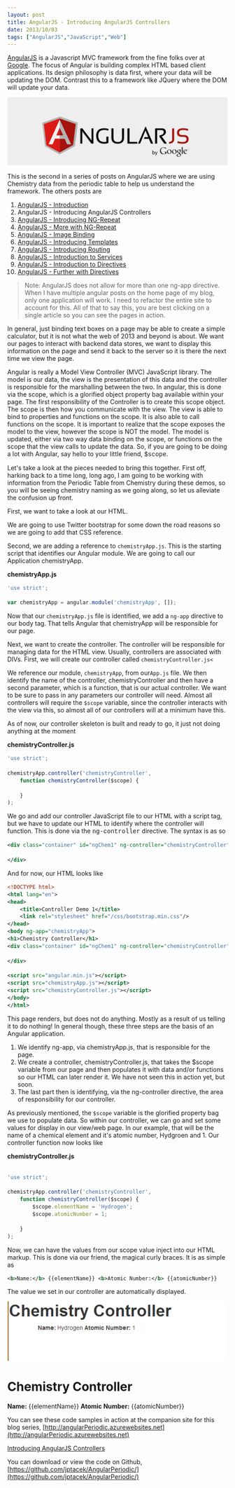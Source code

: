 ```yaml
---
layout: post
title: AngularJS - Introducing AngularJS Controllers
date: 2013/10/03
tags: ["AngularJS","JavaScript","Web"]
---
```


[AngularJS](http://www.angularjs.org) is a Javascript MVC framework from the fine folks over at
[Google](http://www.google.com). The focus of Angular is building complex
 HTML based client applications. Its design philosophy is data first, where your data will be updating the DOM.
 Contrast this to a framework like JQuery where the DOM will update your data.

![AngularJS Logo](angularLogo.png)

This is the second in a series of posts on AngularJS where we are using Chemistry data from the periodic table
to help us understand the framework. The others posts are

1. [AngularJS - Introduction](http://www.jptacek.com/2013/10/angularjs-introduction/)
2. AngularJS - Introducing AngularJS Controllers
3. [AngularJS - Introducing NG-Repeat](http://www.jptacek.com/2013/10/angularjs-introducing-ng-repeat/)
4. [AngularJS - More with NG-Repeat](http://www.jptacek.com/2014/01/angularjs-further-with-ng-repeat/)
5. [AngularJS - Image Binding](http://www.jptacek.com/2014/01/angularjs-lou-reed/)
6. [AngularJS - Introducing Templates](http://www.jptacek.com/2014/02/angularJS-templates/)
7. [AngularJS - Introducing Routing](http://www.jptacek.com/2014/02/angularJS-IntroToRouting/)
8. [AngularJS - Introduction to Services](http://www.jptacek.com//2014/05/angularJS-Intro-To-Services/)
9. [AngularJS - Introduction to Directives](http://www.jptacek.com/2014/06/angularJS-intro-to-directives/)
10. [AngularJS - Further with Directives](http://www.jptacek.com/2014/12/angularJS-further-with-directives/)

>Note: AngularJS does not allow for more than one ng-app directive. When I have multiple angular posts on
the home page of my blog, only one application will work. I need to refactor the entire site to account for
this. All of that to say this, you are best clicking on a single article so you can see the pages in action.

In general, just binding text boxes on a page may be able to create a simple calculator, but it is not what the web of 2013 and beyond is about. We want our pages to interact with backend data stores, we want to display this information on the page and send it back to the server so it is there the next time we view the page. 

Angular is really a Model View Controller (MVC) JavaScript library. The model is our data, the view is the presentation of this data and the controller is responsible for the marshalling between the two. In angular, this is done via the scope, which is a glorified object property bag available within your page. The first responsibility of the Controller is to create this scope object. The scope is then how you communicate with the view. The view is able to bind to properties and functions on the scope. It is also able to call functions on the scope. It is important to realize that the scope exposes the model to the view, however the scope is NOT the model. The model is updated, either via two way data binding on the scope, or functions on the scope that the view calls to update the data. So, if you are going to be doing a lot with Angular, say hello to your little friend, <span style="font-family:Courier New">$scope</span>.

Let's take a look at the pieces needed to bring this together. First off, harking back to a time long, long ago, I am going to be working with information from the Periodic Table from Chemistry during these demos, so you will be seeing chemistry naming as we going along, so let us alleviate the confusion up front.

First, we want to take a look at our HTML.

We are going to use Twitter bootstrap for some down the road reasons so we are going to add that CSS reference.

Second, we are adding a reference to ``chemistryApp.js``. This is the starting script that identifies our Angular module. We are going to call our Application chemistryApp.

**chemistryApp.js**

```javascript
'use strict';

var chemistryApp = angular.module('chemistryApp', []);
```

Now that our ``chemistryApp.js`` file is identified, we add a ``ng-app`` directive to our body tag. That tells Angular that 
chemistryApp will be responsible for our page.

Next, we want to create the controller. The controller will be responsible for managing data for the HTML view. 
Usually, controllers are associated with DIVs. First, we will create our controller called 
``chemistryController.js<``

We reference our module, ``chemistryApp``, from our``App.js`` file. We then identify the name of the controller, 
chemistryController and then have a second parameter, which is a function, that is our actual controller.
We want to be sure to pass in any parameters our controller will need. Almost all controllers will require the 
``$scope`` variable, since the controller interacts with the view via this, so almost all of our controllers will at a 
minimum have this.

As of now, our controller skeleton is built and ready to go, it just not doing anything at the moment

**chemistryController.js**

```javascript
'use strict';

chemistryApp.controller('chemistryController',
    function chemistryController($scope) {

    }
);
```

We go and add our controller JavaScript file to our HTML with a script tag, but we have to update our HTML to identify where the controller will function. This is done via the <span style="font-family:Courier New">ng-controller</span> directive. The syntax is as so

```xml
<div class="container" id="ngChem1" ng-controller="chemistryController">

</div>
```

And for now, our HTML looks like

```xml
<!DOCTYPE html>
<html lang="en">
<head>
    <title>Controller Demo 1</title>
    <link rel="stylesheet" href="/css/bootstrap.min.css"/>
</head>
<body ng-app="chemistryApp">
<h1>Chemistry Controller</h1>
<div class="container" id="ngChem1" ng-controller="chemistryController">

</div>

<script src="angular.min.js"></script>
<script src="chemistryApp.js"></script>
<script src="chemistryController.js"></script>
</body>
</html>
```

This page renders, but does not do anything. Mostly as a result of us telling it to do nothing! In general though, 
these three steps are the basis of an Angular application. 

1.  We identify ng-app, via chemistryApp.js, that is responsible for the page.
2.  We create a controller, chemistryController.js, that takes the $scope variable from our page and then populates it with data and/or functions so our HTML can later render it. We have not seen this in action yet, but soon.
3.  The last part then is identifying, via the ng-controller directive, the area of responsibility for our controller.

As previously mentioned, the ``$scope`` variable is the glorified property bag we use to populate data. So within our 
controller, we can go and set some values for display in our view/web page. In our example, that will be the name of a 
chemical element and it's atomic number, Hydgroen and 1. Our controller function now looks like

**chemistryController.js**

```javascript

'use strict';

chemistryApp.controller('chemistryController',
    function chemistryController($scope) {
        $scope.elementName = 'Hydrogen';
        $scope.atomicNumber = 1;

    }
);
```

Now, we can have the values from our scope value inject into our HTML markup. This is done via our friend, the magical 
curly braces. It is as simple as

```xml
<b>Name:</b> {{elementName}} <b>Atomic Number:</b> {{atomicNumber}}
```

The value we set in our controller are automatically displayed.

![](100313_2137_Introducing2.png)

<div ng-app="chemistryApp">
<div class="container" id="ngChem1" ng-controller="chemistryController">
    <h1>Chemistry Controller</h1>
    <b>Name:</b> {{elementName}} <b>Atomic Number:</b> {{atomicNumber}}
</div>
</div>

You can see these code samples in action at the companion site for this blog series, [http://angularPeriodic.azurewebsites.net](http://angularPeriodic.azurewebsites.net)

[Introducing AngularJS Controllers](http://angularperiodic.azurewebsites.net/Demo2-Controllers/controller1.html)

You can download or view the code on Github, [https://github.com/jptacek/AngularPeriodic/](https://github.com/jptacek/AngularPeriodic/)

<script type="text/javascript" src="/2013/10/introducing-angularjs-controllers/js/chemistryApp.js"></script>
<script type="text/javascript" src="/2013/10/introducing-angularjs-controllers/js/chemistryController.js"></script>
